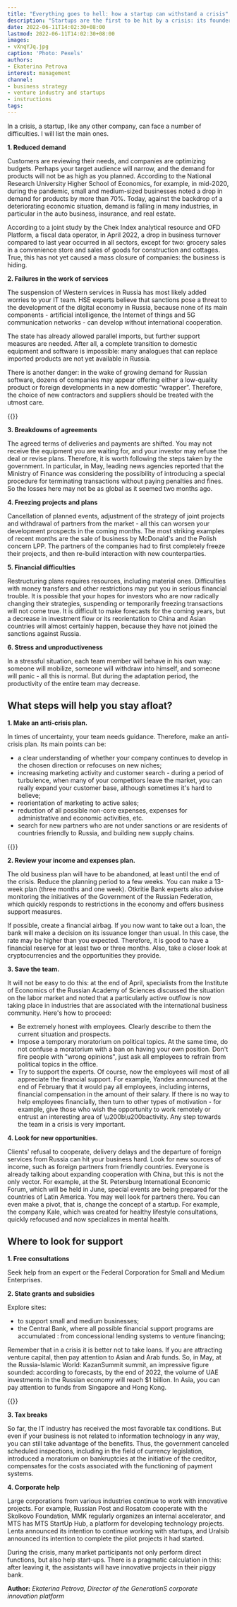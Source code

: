 ```yaml
---
title: "Everything goes to hell: how a startup can withstand a crisis"
description: "Startups are the first to be hit by a crisis: its founders often do not have any financial cushion, and there is not enough experience to survive it. How to cope with difficulties, says Ekaterina Petrova, director of GenerationS"
date: 2022-06-11T14:02:30+08:00
lastmod: 2022-06-11T14:02:30+08:00
images:
- vXnqYJq.jpg
caption: 'Photo: Pexels'
authors:
- Ekaterina Petrova
interest: management
channel: 
- business strategy
- venture industry and startups
- instructions
tags: 
---
```


In a crisis, a startup, like any other company, can face a number of difficulties. I will list the main ones.

**1\. Reduced demand**

Customers are reviewing their needs, and companies are optimizing budgets. Perhaps your target audience will narrow, and the demand for products will not be as high as you planned. According to the National Research University Higher School of Economics, for example, in mid-2020, during the pandemic, small and medium-sized businesses noted a drop in demand for products by more than 70%. Today, against the backdrop of a deteriorating economic situation, demand is falling in many industries, in particular in the auto business, insurance, and real estate.

According to a joint study by the Chek Index analytical resource and OFD Platform, a fiscal data operator, in April 2022, a drop in business turnover compared to last year occurred in all sectors, except for two: grocery sales in a convenience store and sales of goods for construction and cottages. True, this has not yet caused a mass closure of companies: the business is hiding.

**2\. Failures in the work of services**

The suspension of Western services in Russia has most likely added worries to your IT team. HSE experts believe that sanctions pose a threat to the development of the digital economy in Russia, because none of its main components - artificial intelligence, the Internet of things and 5G communication networks - can develop without international cooperation.

The state has already allowed parallel imports, but further support measures are needed. After all, a complete transition to domestic equipment and software is impossible: many analogues that can replace imported products are not yet available in Russia.

There is another danger: in the wake of growing demand for Russian software, dozens of companies may appear offering either a low-quality product or foreign developments in a new domestic “wrapper”. Therefore, the choice of new contractors and suppliers should be treated with the utmost care.

{{<ads>}}

**3\. Breakdowns of agreements**

The agreed terms of deliveries and payments are shifted. You may not receive the equipment you are waiting for, and your investor may refuse the deal or revise plans. Therefore, it is worth following the steps taken by the government. In particular, in May, leading news agencies reported that the Ministry of Finance was considering the possibility of introducing a special procedure for terminating transactions without paying penalties and fines. So the losses here may not be as global as it seemed two months ago.

**4\. Freezing projects and plans**

Cancellation of planned events, adjustment of the strategy of joint projects and withdrawal of partners from the market - all this can worsen your development prospects in the coming months. The most striking examples of recent months are the sale of business by McDonald's and the Polish concern LPP. The partners of the companies had to first completely freeze their projects, and then re-build interaction with new counterparties.

**5\. Financial difficulties**

Restructuring plans requires resources, including material ones. Difficulties with money transfers and other restrictions may put you in serious financial trouble. It is possible that your hopes for investors who are now radically changing their strategies, suspending or temporarily freezing transactions will not come true. It is difficult to make forecasts for the coming years, but a decrease in investment flow or its reorientation to China and Asian countries will almost certainly happen, because they have not joined the sanctions against Russia.

**6\. Stress and unproductiveness**

In a stressful situation, each team member will behave in his own way: someone will mobilize, someone will withdraw into himself, and someone will panic - all this is normal. But during the adaptation period, the productivity of the entire team may decrease.

What steps will help you stay afloat?
-------------------------------------

**1\. Make an anti-crisis plan.**

In times of uncertainty, your team needs guidance. Therefore, make an anti-crisis plan. Its main points can be:

*   a clear understanding of whether your company continues to develop in the chosen direction or refocuses on new niches;
*   increasing marketing activity and customer search - during a period of turbulence, when many of your competitors leave the market, you can really expand your customer base, although sometimes it's hard to believe;
*   reorientation of marketing to active sales;
*   reduction of all possible non-core expenses, expenses for administrative and economic activities, etc.
*   search for new partners who are not under sanctions or are residents of countries friendly to Russia, and building new supply chains.

{{<ads>}}

**2\. Review your income and expenses plan.**

The old business plan will have to be abandoned, at least until the end of the crisis. Reduce the planning period to a few weeks. You can make a 13-week plan (three months and one week). Otkritie Bank experts also advise monitoring the initiatives of the Government of the Russian Federation, which quickly responds to restrictions in the economy and offers business support measures.

If possible, create a financial airbag. If you now want to take out a loan, the bank will make a decision on its issuance longer than usual. In this case, the rate may be higher than you expected. Therefore, it is good to have a financial reserve for at least two or three months. Also, take a closer look at cryptocurrencies and the opportunities they provide.

**3\. Save the team.**

It will not be easy to do this: at the end of April, specialists from the Institute of Economics of the Russian Academy of Sciences discussed the situation on the labor market and noted that a particularly active outflow is now taking place in industries that are associated with the international business community. Here's how to proceed:

*   Be extremely honest with employees. Clearly describe to them the current situation and prospects.
*   Impose a temporary moratorium on political topics. At the same time, do not confuse a moratorium with a ban on having your own position. Don't fire people with "wrong opinions", just ask all employees to refrain from political topics in the office.
*   Try to support the experts. Of course, now the employees will most of all appreciate the financial support. For example, Yandex announced at the end of February that it would pay all employees, including interns, financial compensation in the amount of their salary. If there is no way to help employees financially, then turn to other types of motivation - for example, give those who wish the opportunity to work remotely or entrust an interesting area of ​​\\u200b\\u200bactivity. Any step towards the team in a crisis is very important.

**4\. Look for new opportunities.**

Clients' refusal to cooperate, delivery delays and the departure of foreign services from Russia can hit your business hard. Look for new sources of income, such as foreign partners from friendly countries. Everyone is already talking about expanding cooperation with China, but this is not the only vector. For example, at the St. Petersburg International Economic Forum, which will be held in June, special events are being prepared for the countries of Latin America. You may well look for partners there. You can even make a pivot, that is, change the concept of a startup. For example, the company Kale, which was created for healthy lifestyle consultations, quickly refocused and now specializes in mental health.

Where to look for support
-------------------------

**1\. Free consultations**

Seek help from an expert or the Federal Corporation for Small and Medium Enterprises.

**2\. State grants and subsidies**

Explore sites:

*   to support small and medium businesses;
*   the Central Bank, where all possible financial support programs are accumulated : from concessional lending systems to venture financing;

Remember that in a crisis it is better not to take loans. If you are attracting venture capital, then pay attention to Asian and Arab funds. So, in May, at the Russia-Islamic World: KazanSummit summit, an impressive figure sounded: according to forecasts, by the end of 2022, the volume of UAE investments in the Russian economy will reach $1 billion. In Asia, you can pay attention to funds from Singapore and Hong Kong.

{{<ads>}}

**3\. Tax breaks**

So far, the IT industry has received the most favorable tax conditions. But even if your business is not related to information technology in any way, you can still take advantage of the benefits. Thus, the government canceled scheduled inspections, including in the field of currency legislation, introduced a moratorium on bankruptcies at the initiative of the creditor, compensates for the costs associated with the functioning of payment systems.

**4\. Corporate help**

Large corporations from various industries continue to work with innovative projects. For example, Russian Post and Rosatom cooperate with the Skolkovo Foundation, MMK regularly organizes an internal accelerator, and MTS has MTS StartUp Hub, a platform for developing technology projects. Lenta announced its intention to continue working with startups, and Uralsib announced its intention to complete the pilot projects it had started. 

During the crisis, many market participants not only perform direct functions, but also help start-ups. There is a pragmatic calculation in this: after leaving it, the assistants will have innovative projects in their piggy bank.

**Author:** *Ekaterina Petrova, Director of the GenerationS corporate innovation platform*